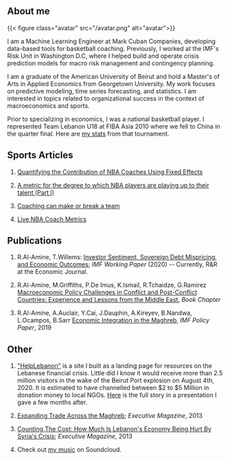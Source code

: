 ## About me

{{< figure class="avatar" src="/avatar.png" alt="avatar">}}

I am a Machine Learning Engineer at Mark Cuban Companies, developing data-based tools for basketball coaching. Previously, I worked at the IMF's Risk Unit in Washington D.C, where I helped build and operate crisis prediction models for macro risk management and contingency planning. 

I am a graduate of the American University of Beirut and hold a Master's of Arts in Applied Economics from Georgetown University. My work focuses on predictive modeling, time series forecasting, and statistics. I am interested in topics related to organizational success in the context of macroeconomics and sports.

Prior to specializing in economics, I was a national basketball player. I represented Team Lebanon U18 at FIBA Asia 2010 where we fell to China in the quarter final. Here are [my stats](https://basketball.asia-basket.com/player/Ramzy-Al-Amine/Lebanon/Lebanese-U18-National-Team/204964) from that tournament. 

## Sports Articles

1. [Quantifying the Contribution of NBA Coaches Using Fixed Effects](https://towardsdatascience.com/quantifying-the-contribution-of-nba-coaches-using-fixed-effects-56f77f22153a)

2. [A metric for the degree to which NBA players are playing up to their talent (Part I)](/posts/nba-distance-to-potential)

3. [Coaching can make or break a team](https://ramzyalamine.medium.com/coaching-can-make-or-break-a-team-just-ask-doc-rivers-67ce3ed051c7)

4. [Live NBA Coach Metrics](https://nbacoacheffects.herokuapp.com/)
    

## Publications

  1. R.Al-Amine, T.Willems: [Investor Sentiment, Sovereign Debt Mispricing, and Economic Outcomes]((https://www.imf.org/en/Publications/WP/Issues/2020/08/14/Investor-Sentiment-Sovereign-Debt-Mispricing-and-Economic-Outcomes-49569)); _IMF Working Paper_ (2020) -- Currently, R&R at the Economic Journal.

  2. R.Al-Amine, M.Griffiths, P.De Imus, K.Ismail, R.Tchaidze, G.Ramirez [Macroeconomic Policy Challenges in Conflict and Post-Conflict Countries: Experience and Lessons from the Middle East](https://oxford.universitypressscholarship.com/view/10.1093/oso/9780198853091.001.0001/oso-9780198853091-chapter-19), _Book Chapter_

  3. R.Al-Amine, A.Auclair, Y.Cai, J.Dauphin, A.Kireyev, B.Nandwa, L.Ocampos, B.Sarr [Economic Integration in the Maghreb](https://www.imf.org/en/Publications/Departmental-Papers-Policy-Papers/Issues/2019/02/08/Economic-Integration-in-the-Maghreb-An-Untapped-Source-of-Growth-46273), *IMF Policy Paper*, 2019


## Other

1. ["HelpLebanon"](https://helplebanon.carrd.co/) is a site I built as a landing page for resources on the Lebanese financial crisis. Little did I know it would receive more than 2.5 million visitors in the wake of the Beirut Port explosion on August 4th, 2020. It is estimated to have channelled between $2 to $5 Million in donation money to local NGOs. [Here](https://docs.google.com/presentation/d/175wsn-18PNyWML7TmsUDiRTSIEaD7EgCVGfOKM4Kihc/edit?usp=sharing) is the full story in a presentation I gave a few months after. 


2. [Expanding Trade Across the Maghreb](https://blogs.imf.org/2019/04/23/expanding-trade-across-the-maghreb/); *Executive Magazine*, 2013

3. [Counting The Cost: How Much Is Lebanon's Economy Being Hurt By Syria's Crisis](https://www.executive-magazine.com/economics-policy/lebanon-syria-crisis); *Executive Magazine*, 2013

4. Check out [my music](https://soundcloud.com/ramsesmakesbeats/sets/albominati) on Soundcloud.  

<!-- ---

## Awards


Year | Award | Category
-----|-------|--------
2010 |   | Won Outstanding Lead Actor in a miniseries or a movie
2018 | IMF Innovation | Won Innovation Champion 
2010 | FIBA | Selected on the Lebanese Under-18 National Team

--- -->

